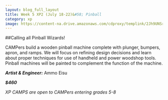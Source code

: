```yaml
---
layout: blog_full_layout
title: Week 5 XP2 (July 18-22)&#58; Pinball
category: xp
image: https://content-na.drive.amazonaws.com/cdproxy/templink/2Jh9UNSreNWucT6gcp87x6XjQRwDjVjISlHfT-MoXhMLAYspN/alt/thumb?viewBox=1366
---
```


##Calling all Pinball Wizards!


CAMPers build a wooden pinball machine complete with plunger, bumpers, apron, and ramps. We will focus on refining design decisions and learn about proper techniques for use of handheld and power woodshop tools. Pinball machines will be painted to complement the function of the machine. 

**_Artist & Engineer:_** Ammo Eisu

**_$460_**

*XP CAMPS are open to CAMPers entering grades 5-8*
